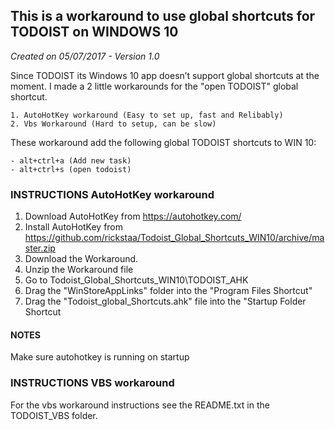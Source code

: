 ## This is a workaround to use global shortcuts for TODOIST on WINDOWS 10
*Created on 05/07/2017 - Version 1.0*

Since TODOIST its Windows 10 app doesn’t support global shortcuts at the moment. I made a 2 little workarounds for the "open TODOIST" global shortcut.

	1. AutoHotKey workaround (Easy to set up, fast and Relibably)
	2. Vbs Workaround (Hard to setup, can be slow)
	
These workaround add the following global TODOIST shortcuts to WIN 10:

    - alt+ctrl+a (Add new task)
    - alt+ctrl+s (open todoist)


### INSTRUCTIONS AutoHotKey workaround
1. Download AutoHotKey from https://autohotkey.com/
2. Install AutoHotKey from https://github.com/rickstaa/Todoist_Global_Shortcuts_WIN10/archive/master.zip
3. Download the Workaround.
4. Unzip the Workaround file
5. Go to Todoist_Global_Shortcuts_WIN10\TODOIST_AHK
6. Drag the "WinStoreAppLinks" folder into the "Program Files Shortcut"
7. Drag the "Todoist_global_Shortcuts.ahk" file into the "Startup Folder Shortcut

#### NOTES
Make sure autohotkey is running on startup 

### INSTRUCTIONS VBS workaround
For the vbs workaround instructions see the README.txt in the TODOIST_VBS folder.
